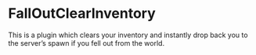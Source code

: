 # FallOutClearInventory
This is a plugin which clears your inventory and instantly drop back you to the server’s spawn if you fell out from the world.
